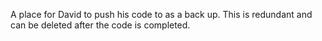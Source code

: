A place for David to push his code to as a back up. This is redundant and can be deleted after the code is completed. 
